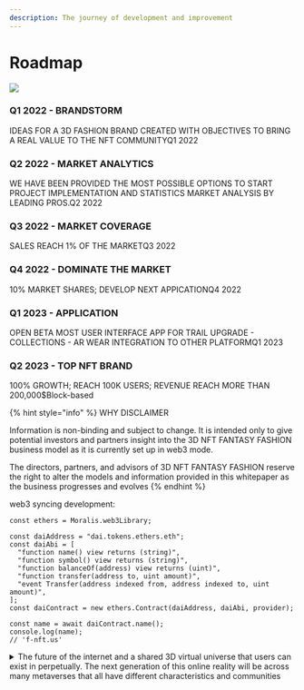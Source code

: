 ```yaml
---
description: The journey of development and improvement
---
```


# Roadmap

![](https://f-nft.us/wp-content/uploads/2022/04/roadmap222-1-1536x1012.png)

### Q1 2022 - BRANDSTORM

IDEAS FOR A 3D FASHION BRAND CREATED WITH OBJECTIVES TO BRING A REAL VALUE TO THE NFT COMMUNITYQ1 2022

### Q2 2022 - MARKET ANALYTICS

WE HAVE BEEN PROVIDED THE MOST POSSIBLE OPTIONS TO START PROJECT IMPLEMENTATION AND STATISTICS MARKET ANALYSIS BY LEADING PROS.Q2 2022

### Q3 2022 - MARKET COVERAGE

SALES REACH 1% OF THE MARKETQ3 2022

### Q4 2022 - DOMINATE THE MARKET

10% MARKET SHARES; DEVELOP NEXT APPICATIONQ4 2022

### Q1 2023 - APPLICATION

OPEN BETA MOST USER INTERFACE APP FOR TRAIL UPGRADE - COLLECTIONS - AR WEAR INTEGRATION TO OTHER PLATFORMQ1 2023

### Q2 2023 - TOP NFT BRAND

100% GROWTH; REACH 100K USERS; REVENUE REACH MORE THAN 200,000$Block-based

{% hint style="info" %}
WHY DISCLAIMER

Information is non-binding and subject to change. It is intended only to give potential investors and partners insight into the 3D NFT FANTASY FASHION business model as it is currently set up in web3 mode.&#x20;

The directors, partners, and advisors of 3D NFT FANTASY FASHION reserve the right to alter the models and information provided in this whitepaper as the business progresses and evolves
{% endhint %}

web3 syncing development​:

```
const ethers = Moralis.web3Library;

const daiAddress = "dai.tokens.ethers.eth";
const daiAbi = [
  "function name() view returns (string)",
  "function symbol() view returns (string)",
  "function balanceOf(address) view returns (uint)",
  "function transfer(address to, uint amount)",
  "event Transfer(address indexed from, address indexed to, uint amount)",
];
const daiContract = new ethers.Contract(daiAddress, daiAbi, provider);

const name = await daiContract.name();
console.log(name);
// 'f-nft.us'
```

<details>

<summary>The future of the internet and a shared 3D virtual universe that users can exist in perpetually. The next generation of this online reality will be across many metaverses that all have different characteristics and communities</summary>



</details>
